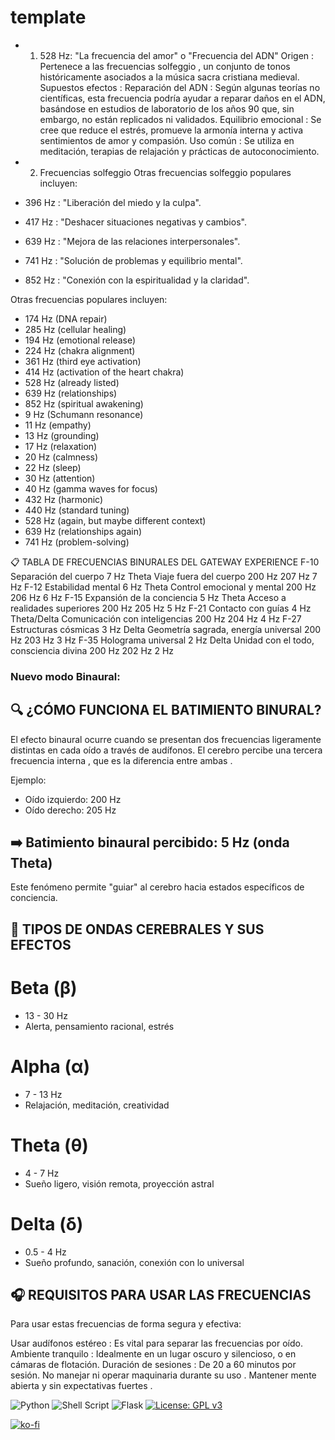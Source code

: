# template
- 1. 528 Hz: "La frecuencia del amor" o "Frecuencia del ADN"
Origen : Pertenece a las frecuencias solfeggio , un conjunto de tonos históricamente asociados a la música sacra cristiana medieval.
Supuestos efectos :
Reparación del ADN : Según algunas teorías no científicas, esta frecuencia podría ayudar a reparar daños en el ADN, basándose en estudios de laboratorio de los años 90 que, sin embargo, no están replicados ni validados.
Equilibrio emocional : Se cree que reduce el estrés, promueve la armonía interna y activa sentimientos de amor y compasión.
Uso común : Se utiliza en meditación, terapias de relajación y prácticas de autoconocimiento.
- 2. Frecuencias solfeggio
Otras frecuencias solfeggio populares incluyen:

- 396 Hz : "Liberación del miedo y la culpa".
- 417 Hz : "Deshacer situaciones negativas y cambios".
- 639 Hz : "Mejora de las relaciones interpersonales".
- 741 Hz : "Solución de problemas y equilibrio mental".
- 852 Hz : "Conexión con la espiritualidad y la claridad".

Otras frecuencias populares incluyen:

- 174 Hz (DNA repair)
- 285 Hz (cellular healing)
- 194 Hz (emotional release)
- 224 Hz (chakra alignment)
- 361 Hz (third eye activation)
- 414 Hz (activation of the heart chakra)
- 528 Hz (already listed)
- 639 Hz (relationships)
- 852 Hz (spiritual awakening)
- 9 Hz (Schumann resonance)
- 11 Hz (empathy)
- 13 Hz (grounding)
- 17 Hz (relaxation)
- 20 Hz (calmness)
- 22 Hz (sleep)
- 30 Hz (attention)
- 40 Hz (gamma waves for focus)
- 432 Hz (harmonic)
- 440 Hz (standard tuning)
- 528 Hz (again, but maybe different context)
- 639 Hz (relationships again)
- 741 Hz (problem-solving)

📋 TABLA DE FRECUENCIAS BINURALES DEL GATEWAY EXPERIENCE
F-10
Separación del cuerpo
7 Hz
Theta
Viaje fuera del cuerpo
200 Hz
207 Hz
7 Hz
F-12
Estabilidad mental
6 Hz
Theta
Control emocional y mental
200 Hz
206 Hz
6 Hz
F-15
Expansión de la conciencia
5 Hz
Theta
Acceso a realidades superiores
200 Hz
205 Hz
5 Hz
F-21
Contacto con guías
4 Hz
Theta/Delta
Comunicación con inteligencias
200 Hz
204 Hz
4 Hz
F-27
Estructuras cósmicas
3 Hz
Delta
Geometría sagrada, energía universal
200 Hz
203 Hz
3 Hz
F-35
Holograma universal
2 Hz
Delta
Unidad con el todo, consciencia divina
200 Hz
202 Hz
2 Hz
### Nuevo modo Binaural: 

## 🔍 ¿CÓMO FUNCIONA EL BATIMIENTO BINURAL?
El efecto binaural ocurre cuando se presentan dos frecuencias ligeramente distintas en cada oído a través de audífonos. El cerebro percibe una tercera frecuencia interna , que es la diferencia entre ambas .

Ejemplo:
- Oído izquierdo: 200 Hz
- Oído derecho: 205 Hz
## ➡️ Batimiento binaural percibido: 5 Hz (onda Theta)
Este fenómeno permite "guiar" al cerebro hacia estados específicos de conciencia.

## 🧠 TIPOS DE ONDAS CEREBRALES Y SUS EFECTOS
# Beta (β)
- 13 - 30 Hz
- Alerta, pensamiento racional, estrés
# Alpha (α)
- 7 - 13 Hz
- Relajación, meditación, creatividad
# Theta (θ)
- 4 - 7 Hz
- Sueño ligero, visión remota, proyección astral
# Delta (δ)
- 0.5 - 4 Hz
- Sueño profundo, sanación, conexión con lo universal

## 🎧 REQUISITOS PARA USAR LAS FRECUENCIAS
Para usar estas frecuencias de forma segura y efectiva:

Usar audífonos estéreo : Es vital para separar las frecuencias por oído.
Ambiente tranquilo : Idealmente en un lugar oscuro y silencioso, o en cámaras de flotación.
Duración de sesiones : De 20 a 60 minutos por sesión.
No manejar ni operar maquinaria durante su uso .
Mantener mente abierta y sin expectativas fuertes .


![Python](https://img.shields.io/badge/python-3670A0?style=for-the-badge&logo=python&logoColor=ffdd54) ![Shell Script](https://img.shields.io/badge/shell_script-%23121011.svg?style=for-the-badge&logo=gnu-bash&logoColor=white) ![Flask](https://img.shields.io/badge/flask-%23000.svg?style=for-the-badge&logo=flask&logoColor=white) [![License: GPL v3](https://img.shields.io/badge/License-GPLv3-blue.svg)](https://www.gnu.org/licenses/gpl-3.0)

[![ko-fi](https://ko-fi.com/img/githubbutton_sm.svg)](https://ko-fi.com/Y8Y2Z73AV)
